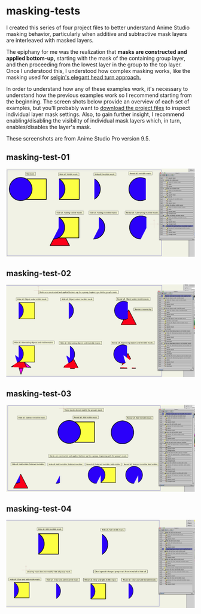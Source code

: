 masking-tests
=============

I created this series of four project files to better understand Anime Studio masking behavior, particularly when additive and subtractive mask layers are interleaved with masked layers. 

The epiphany for me was the realization that **masks are constructed and applied bottom-up,** starting with the mask of the containing group layer, and then proceeding from the lowest layer in the group to the top layer. Once I understood this, I understood how complex masking works, like the masking used for [selgin's elegant head turn approach.](http://www.lostmarble.com/forum/viewtopic.php?t=15846)

In order to understand how any of these examples work, it's necessary to understand how the previous examples work so I recommend starting from the beginning. The screen shots below provide an overview of each set of examples, but you'll probably want to [download the project files](https://github.com/gwbond/anime-studio/archive/master.zip) to inspect individual layer mask settings. Also, to gain further insight, I recommend enabling/disabling the visibility of individual mask layers which, in turn, enables/disables the layer's mask.

These screenshots are from Anime Studio Pro version 9.5.

masking-test-01
---------------

![](images/masking-test-01.png)

masking-test-02
---------------

![](images/masking-test-02.png)

masking-test-03
---------------

![](images/masking-test-03.png)

masking-test-04
---------------

![](images/masking-test-04.png)

